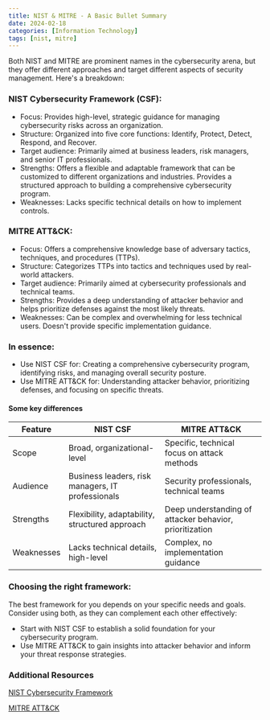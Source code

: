 ```yaml
---
title: NIST & MITRE - A Basic Bullet Summary
date: 2024-02-18
categories: [Information Technology]
tags: [nist, mitre] 
---
```


Both NIST and MITRE are prominent names in the cybersecurity arena, but they offer different approaches and target different aspects of security management. Here's a breakdown:

### NIST Cybersecurity Framework (CSF):

- Focus: Provides high-level, strategic guidance for managing cybersecurity risks across an organization.
- Structure: Organized into five core functions: Identify, Protect, Detect, Respond, and Recover.
- Target audience: Primarily aimed at business leaders, risk managers, and senior IT professionals.
- Strengths: Offers a flexible and adaptable framework that can be customized to different organizations and industries. Provides a structured approach to building a comprehensive cybersecurity program.
- Weaknesses: Lacks specific technical details on how to implement controls.

### MITRE ATT&CK:

- Focus: Offers a comprehensive knowledge base of adversary tactics, techniques, and procedures (TTPs).
- Structure: Categorizes TTPs into tactics and techniques used by real-world attackers.
- Target audience: Primarily aimed at cybersecurity professionals and technical teams.
- Strengths: Provides a deep understanding of attacker behavior and helps prioritize defenses against the most likely threats.
- Weaknesses: Can be complex and overwhelming for less technical users. Doesn't provide specific implementation guidance.

### In essence:

- Use NIST CSF for: Creating a comprehensive cybersecurity program, identifying risks, and managing overall security posture.
- Use MITRE ATT&CK for: Understanding attacker behavior, prioritizing defenses, and focusing on specific threats.

#### Some key differences

| Feature | NIST CSF                                | MITRE ATT&CK |
| --- |-----------------------------------------|---------|
| Scope | Broad, organizational-level             | Specific, technical focus on attack methods |
| Audience | Business leaders, risk managers, IT professionals | Security professionals, technical teams |
| Strengths | Flexibility, adaptability, structured approach | Deep understanding of attacker behavior, prioritization |
| Weaknesses | Lacks technical details, high-level     | Complex, no implementation guidance |

### Choosing the right framework:
The best framework for you depends on your specific needs and goals. Consider using both, as they can complement each other effectively:

- Start with NIST CSF to establish a solid foundation for your cybersecurity program.
- Use MITRE ATT&CK to gain insights into attacker behavior and inform your threat response strategies.

### Additional Resources

[NIST Cybersecurity Framework](https://www.nist.gov/cyberframework)

[MITRE ATT&CK](https://attack.mitre.org/)
